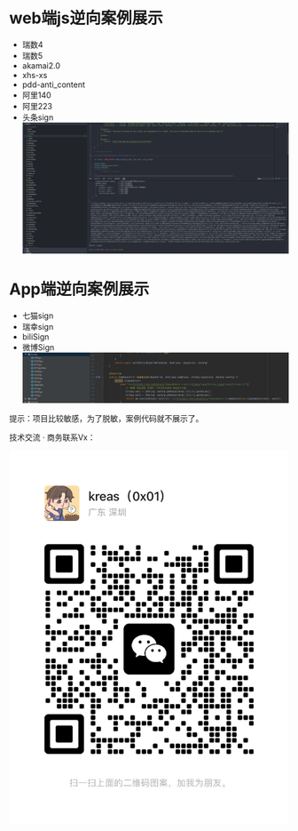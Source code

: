 # web端js逆向案例展示

* 瑞数4
* 瑞数5
* akamai2.0
* xhs-xs
* pdd-anti_content
* 阿里140
* 阿里223
* 头条sign
![1692696438314](https://github.com/mr-linge/revers/blob/main/1692696438314.png)

# App端逆向案例展示

* 七猫sign
* 瑞幸sign
* biliSign
* 微博Sign
![1692757399187](https://github.com/mr-linge/revers/blob/main/1692757399187.png)

提示：项目比较敏感，为了脱敏，案例代码就不展示了。

技术交流 · 商务联系Vx：

![](https://github.com/mr-linge/revers/blob/main/avat.jpg)

